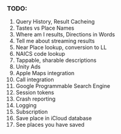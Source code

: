 ### TODO:

1. Query History, Result Cacheing
2. Tastes vs Place Names
3. Where am I results, Directions in Words
4. Tell me about streaming results
5. Near Place lookup, conversion to LL
6. NAICS code lookup
7. Tappable, sharable descriptions
8. Unity Ads
9. Apple Maps integration
10. Call integration
11. Google Programmable Search Engine
12. Session tokens
13. Crash reporting
14. Logging
15. Subscription
16. Save place in iCloud database
17. See places you have saved

